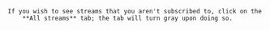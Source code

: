     If you wish to see streams that you aren't subscribed to, click on the
        **All streams** tab; the tab will turn gray upon doing so.
